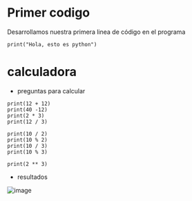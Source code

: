 # Primer codigo 

Desarrollamos nuestra primera linea de código en el programa

```
print("Hola, esto es python")
```

# calculadora

* preguntas para calcular 
```
print(12 + 12)
print(40 -12)
print(2 * 3)
print(12 / 3)

print(10 / 2)
print(10 % 2)
print(10 / 3)
print(10 % 3)

print(2 ** 3)
```
* resultados

![image](https://user-images.githubusercontent.com/72534486/224893621-d7e3c34f-02b9-4167-8380-21920e944da4.png)

